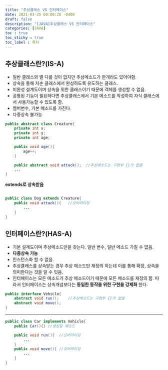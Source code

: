 ```yaml
---
title: "추상클래스 VS 인터페이스"
date: 2021-03-25 00:00:28 -0400
draft: false
description: "[JAVA]추상클래스 VS 인터페이스"
categories: [JAVA]
toc : true
toc_sticky : true
toc_label : 목차
---
```


## 추상클래스란?(IS-A)
- 일반 클래스와 별 다를 것이 없지만 추상메소드가 한개라도 있어야함.
- 상속을 통해 자손 클래스에서 완성하도록 유도하는 클래스.
- 미완성 설계도이며 상속을 위한 클래스이기 때문에 객체를 생성할 수 없음.
- 공통된 기능이 필요하다면 추상클래스에서 기본 메소드를 작성하여 자식 클래스에서 사용가능할 수 있도록 함.
- 멤버변수, 기본 메소드를 가진다.
- 다중상속 불가능

``` java
public abstract class Creature{
	private int x;
	private int y;
	private int age;

	public void age(){
		age++;
	}

	public abstract void attack();  //추상메소드는 구현부 {}가 없음
	...
}		

```
**extends로 상속받음**
``` java

public class Dog extends Creature{
	public void attack(){	//오버라이딩
		...
	}
}		

```
## 인터페이스란?(HAS-A)
- 기본 설계도이며 추상메소드만을 갖는다. 일반 변수, 일반 메소드 가질 수 없음.
- **다중상속 가능** 
- 인스턴스화 할 수 없음.
- 추상클래스를 상속받는 경우 추상 메소드만 재정의 하는데 이를 통해 확장, 상속을 의미한다는 것을 알 수 잇음. 
- 인터페이스는 모든 메소드가 추상 메소드이기 때문에 모든 메소드를 재정의 함. 따라서 인터페이스는 상속개념보다는 **동일한 동작을 위한 구현을 강제화** 한다. 

```java
public interface Vehicle{
	abstract void run();	//추상메소드는 구현부 {}가 없음
	abstract void move();
}

```
****
```java
public class Car implements Vehicle{
	public Car(){} //생성잠 메소드

	public void run(){	//오버라이딩
		...
	}
	public void move(){	//오버라이딩
		...	
	}
}

```



